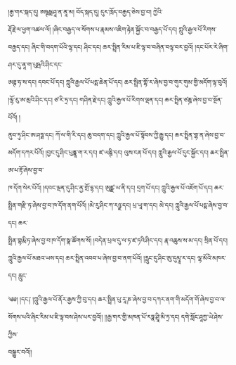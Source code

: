 ﻿  
།རྒྱ་གར་སྐད་དུ། ཨཥྚཥྨ་ཤཱ་ན་ནཱ་མ། བོད་སྐད་དུ། དུར་ཁྲོད་བརྒྱད་ཅེས་བྱ་བ། ཀྱེའི་  
རྡོ་རྗེ་ལ་ཕྱག་འཚལ་ལོ། །ཞིང་བརྒྱད་ལ་སོགས་པ་རྣམས་འཇིག་རྟེན་སྐྱོང་བ་བརྒྱད་པོ་དང། ཀླུའི་རྒྱལ་པོ་རིགས་བརྒྱད་དང། ཞིང་གི་བདག་པོའི་ལྷ་དང། ཤིང་དང། ཆར་སྤྲིན་རིམ་པ་ཇི་ལྟ་བ་བཞིན་བལྟ་བར་བྱའོ། །དང་པོར་རེ་ཞིག་ཤར་དུ་ནཱ་ག་པུཥྤའི་ཤིང་དང་  
ཨཊྚ་ཧ་ས་དང། དབང་པོ་དང། ཀླུའི་རྒྱལ་པོ་པདྨ་ཆེན་པོ་དང། ཆར་སྤྲིན་གྷོ་ར་ཞེས་བྱ་བ་གུར་གུམ་གྱི་མདོག་ལྟ་བུའོ། །ལྷོ་རུ་ཨ་མྲའི་ཤིང་དང། ཙ་རི་ཏྲ་དང། གཤིན་རྗེ་དང། ཀླུའི་རྒྱལ་པོ་རིགས་ལྡན་དང། ཆར་སྤྲིན་ཙཎྜ་ཞེས་བྱ་བ་སྔོན་པོའོ། །  
ནུབ་ཏུ་ཤིང་ཨ་ཤཏྠ་དང། ཀོ་ལ་གི་རི་དང། ཆུ་བདག་དང། ཀླུའི་རྒྱལ་པོ་སྟོབས་ཀྱི་རྒྱུ་དང། ཆར་སྤྲིན་གྷ་ན་ཞེས་བྱ་བ་མདོག་དཀར་པོའོ། །བྱང་དུ་ཤིང་པུནྣཱ་ག་ར་དང། ཛ་ཡཎྚི་དང། ལུས་ངན་པོ་དང། ཀླུའི་རྒྱལ་པོ་དུང་སྐྱོང་དང། ཆར་སྤྲིན་ཨ་པ་རྟོ་ཞེས་བྱ་བ་  
ཁ་དོག་སེར་པོའོ། །དབང་ལྡན་དུ་ཤིང་ནྱ་གྲོ་དྷ་དང། ཨུཛྫ་ཡ་ནི་དང། དྲག་པོ་དང། ཀླུའི་རྒྱལ་པོ་འཇོག་པོ་དང། ཆར་སྤྲིན་གརྫི་ཏ་ཞེས་བྱ་བ་ཁ་དོག་ནག་པོའོ། །མེ་རུ་ཤིང་ཀ་རཉྫ་དང། པྲ་ཡཱ་ག་དང། མེ་དང། ཀླུའི་རྒྱལ་པོ་པདྨ་ཞེས་བྱ་བ་དང། ཆར་  
སྤྲིན་གྷརྨི་ཏ་ཞེས་བྱ་བ་ཁ་དོག་སྣ་ཚོགས་སོ། །བདེན་པྲལ་དུ་ལ་ཏ་ཛ་ཏའི་ཤིང་དང། རྣ་འཆུས་ས་མ་དང། སྲིན་པོ་དང། ཀླུའི་རྒྱལ་པོ་མཐའ་ཡས་དང། ཆར་སྤྲིན་འབབ་པ་ཞེས་བྱ་བ་ནག་པོའོ། །རླུང་དུ་ཤིང་ཨུ་དུམྭཱ་ར་དང། ལྷ་མོའི་མཁར་དང། རླུང་  
  
༄༅། །དང༑ །ཀླུའི་རྒྱལ་པོ་ནོར་རྒྱས་ཀྱི་བུ་དང། ཆར་སྤྲིན་པུ་རཱ་ཎ་ཞེས་བྱ་བ་དཀར་ནག་གི་མདོག་གོ་ཞེས་བྱ་བ་ལ་སོགས་པའི་ཞིང་རིམ་པ་ཇི་ལྟ་བས་ཤེས་པར་བྱའོ།། །།རྒྱ་གར་གྱི་མཁན་པོ་རཏྣ་ཤྲཱི་མི་ཏྲ་དང། དགེ་སློང་ཤཱཀྱ་ཡེ་ཤེས་ཀྱིས་  
བསྒྱུར་བའོ།།  
  
  
